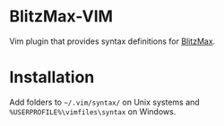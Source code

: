 # BlitzMax-VIM

Vim plugin that provides syntax definitions for [BlitzMax](blitzmax.org).

# Installation
Add folders to `~/.vim/syntax/` on Unix systems and `%USERPROFILE%\vimfiles\syntax` on Windows.